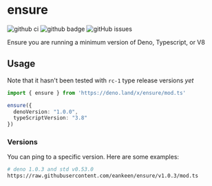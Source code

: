 # ensure

![github ci](https://github.com/eankeen/ensure/workflows/Test%20CI/badge.svg?branch=master) ![github badge](https://img.shields.io/github/license/eankeen/ensure) ![gitHub issues](https://img.shields.io/github/issues/eankeen/ensure)

Ensure you are running a minimum version of Deno, Typescript, or V8

## Usage

Note that it hasn't been tested with `rc-1` type release versions _yet_

```ts
import { ensure } from 'https://deno.land/x/ensure/mod.ts'

ensure({
  denoVersion: "1.0.0",
  typeScriptVersion: "3.8"
})
```

### Versions

You can ping to a specific version. Here are some examples:

```sh
# deno 1.0.3 and std v0.53.0
https://raw.githubusercontent.com/eankeen/ensure/v1.0.3/mod.ts
```

